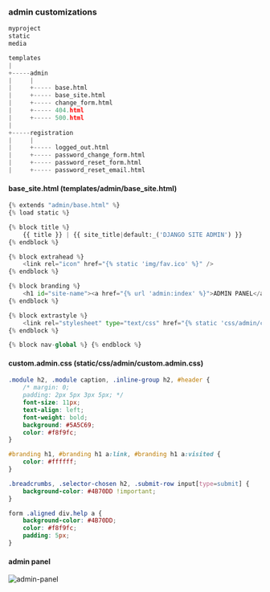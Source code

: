 ### admin customizations

```python
myproject
static
media

templates
|
+-----admin
|     |
|     +----- base.html
|     +----- base_site.html
|     +----- change_form.html
|     +----- 404.html
|     +----- 500.html
|
+-----registration
|     |
|     +----- logged_out.html
|     +----- password_change_form.html
|     +----- password_reset_form.html
|     +----- password_reset_email.html
```


#### base_site.html (templates/admin/base_site.html)
```python
{% extends "admin/base.html" %}
{% load static %}

{% block title %}
    {{ title }} | {{ site_title|default:_('DJANGO SITE ADMIN') }}
{% endblock %}

{% block extrahead %}
    <link rel="icon" href="{% static 'img/fav.ico' %}" />
{% endblock %}

{% block branding %}
    <h1 id="site-name"><a href="{% url 'admin:index' %}">ADMIN PANEL</a></h1>
{% endblock %}

{% block extrastyle %}
    <link rel="stylesheet" type="text/css" href="{% static 'css/admin/custom.admin.css' %}" />
{% endblock %}

{% block nav-global %} {% endblock %}
```

#### custom.admin.css (static/css/admin/custom.admin.css)
```css
.module h2, .module caption, .inline-group h2, #header {   
    /* margin: 0;
    padding: 2px 5px 3px 5px; */
    font-size: 11px;
    text-align: left;
    font-weight: bold;
    background: #5A5C69;
    color: #f8f9fc;
}

#branding h1, #branding h1 a:link, #branding h1 a:visited {
    color: #ffffff;
}

.breadcrumbs, .selector-chosen h2, .submit-row input[type=submit] {
    background-color: #4B70DD !important;
}

form .aligned div.help a {
    background-color: #4B70DD;
    color: #f8f9fc;
    padding: 5px;
}
```

#### admin panel
![admin-panel](https://github.com/rebornbd/my-note/raw/master/django/admin%20customization/images/django-admin-panel.png?raw=true)

